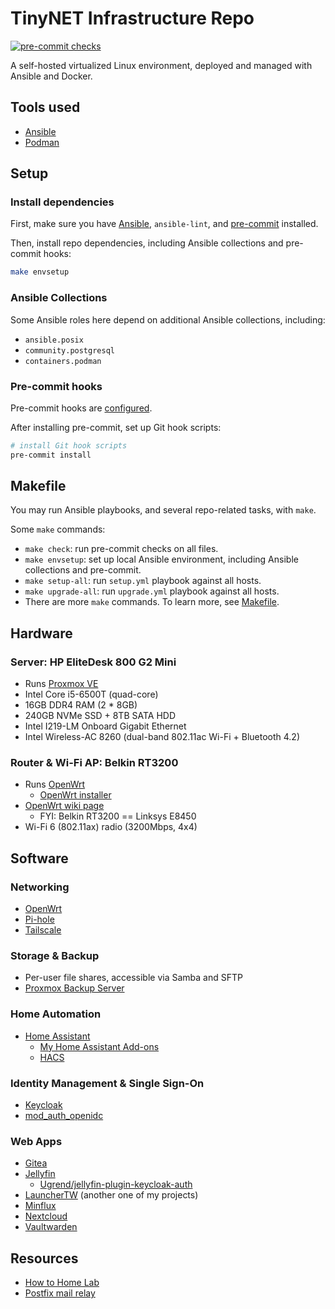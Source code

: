 # TinyNET Infrastructure Repo

[![pre-commit checks](https://github.com/chrisx8/tinynet-infra/actions/workflows/pre-commit.yml/badge.svg)](https://github.com/chrisx8/tinynet-infra/actions/workflows/pre-commit.yml)

A self-hosted virtualized Linux environment, deployed and managed with Ansible and Docker.

## Tools used

- [Ansible](https://docs.ansible.com/ansible/latest/index.html)
- [Podman](https://podman.io/)

## Setup

### Install dependencies

First, make sure you have [Ansible](https://docs.ansible.com/ansible/latest/index.html), `ansible-lint`, and [pre-commit](https://pre-commit.com/) installed.

Then, install repo dependencies, including Ansible collections and pre-commit hooks:

```bash
make envsetup
```

### Ansible Collections

Some Ansible roles here depend on additional Ansible collections, including:

- `ansible.posix`
- `community.postgresql`
- `containers.podman`

### Pre-commit hooks

Pre-commit hooks are [configured](.pre-commit-config.yaml).

After installing pre-commit, set up Git hook scripts:

```bash
# install Git hook scripts
pre-commit install
```

## Makefile

You may run Ansible playbooks, and several repo-related tasks, with `make`.

Some `make` commands:

- `make check`: run pre-commit checks on all files.
- `make envsetup`: set up local Ansible environment, including Ansible collections and pre-commit.
- `make setup-all`: run `setup.yml` playbook against all hosts.
- `make upgrade-all`: run `upgrade.yml` playbook against all hosts.
- There are more `make` commands. To learn more, see [Makefile](Makefile).

## Hardware

### Server: HP EliteDesk 800 G2 Mini

- Runs [Proxmox VE](https://www.proxmox.com/en/proxmox-ve)
- Intel Core i5-6500T (quad-core)
- 16GB DDR4 RAM (2 * 8GB)
- 240GB NVMe SSD + 8TB SATA HDD
- Intel I219-LM Onboard Gigabit Ethernet
- Intel Wireless-AC 8260 (dual-band 802.11ac Wi-Fi + Bluetooth 4.2)

### Router & Wi-Fi AP: Belkin RT3200

- Runs [OpenWrt](https://openwrt.org)
  - [OpenWrt installer](https://github.com/dangowrt/owrt-ubi-installer)
- [OpenWrt wiki page](https://openwrt.org/toh/linksys/e8450)
  - FYI: Belkin RT3200 == Linksys E8450
- Wi-Fi 6 (802.11ax) radio (3200Mbps, 4x4)

## Software

### Networking

- [OpenWrt](https://openwrt.org/)
- [Pi-hole](https://pi-hole.net/)
- [Tailscale](https://tailscale.com/)

### Storage & Backup

- Per-user file shares, accessible via Samba and SFTP
- [Proxmox Backup Server](https://pbs.proxmox.com/docs/)

### Home Automation

- [Home Assistant](https://www.home-assistant.io)
  - [My Home Assistant Add-ons](https://github.com/chrisx8/home-assistant-addons)
  - [HACS](https://hacs.xyz)

### Identity Management & Single Sign-On

- [Keycloak](https://www.keycloak.org/)
- [mod_auth_openidc](https://github.com/zmartzone/mod_auth_openidc)

### Web Apps

- [Gitea](https://gitea.io/)
- [Jellyfin](https://jellyfin.org/)
  - [Ugrend/jellyfin-plugin-keycloak-auth](https://github.com/Ugrend/jellyfin-plugin-keycloak-auth)
- [LauncherTW](https://github.com/chrisx8/LauncherTW) (another one of my projects)
- [Minflux](https://miniflux.app/)
- [Nextcloud](https://nextcloud.com/)
- [Vaultwarden](https://github.com/dani-garcia/vaultwarden)

## Resources

- [How to Home Lab](https://www.dlford.io/tag/how-to-home-lab-series/)
- [Postfix mail relay](https://www.howtoforge.com/tutorial/configure-postfix-to-use-gmail-as-a-mail-relay/)
